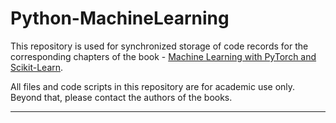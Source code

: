 # Python-MachineLearning

This repository is used for synchronized storage of code records for the corresponding chapters of the book - [Machine Learning with PyTorch and Scikit-Learn](https://github.com/rasbt/machine-learning-book?tab=readme-ov-file).

All files and code scripts in this repository are for academic use only. Beyond that, please contact the authors of the books.

---
